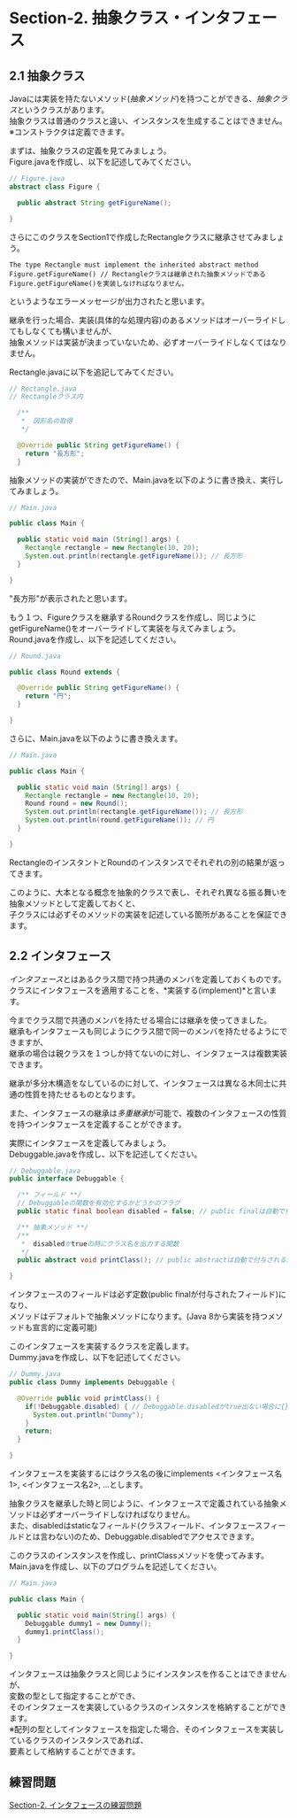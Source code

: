 # Section-2. 抽象クラス・インタフェース

## 2.1 抽象クラス

Javaには実装を持たないメソッド(*抽象メソッド*)を持つことができる、*抽象クラス*というクラスがあります。  
抽象クラスは普通のクラスと違い、インスタンスを生成することはできません。  
※コンストラクタは定義できます。  

まずは、抽象クラスの定義を見てみましょう。  
Figure.javaを作成し、以下を記述してみてください。  

```java
// Figure.java
abstract class Figure {

  public abstract String getFigureName();

}
```

さらにこのクラスをSection1で作成したRectangleクラスに継承させてみましょう。  

`The type Rectangle must implement the inherited abstract method Figure.getFigureName() // Rectangleクラスは継承された抽象メソッドであるFigure.getFigureName()を実装しなければなりません。`

というようなエラーメッセージが出力されたと思います。  

継承を行った場合、実装(具体的な処理内容)のあるメソッドはオーバーライドしてもしなくても構いませんが、  
抽象メソッドは実装が決まっていないため、必ずオーバーライドしなくてはなりません。  

Rectangle.javaに以下を追記してみてください。  

```java
// Rectangle.java
// Rectangleクラス内

  /**
   *  図形名の取得
   */

  @Override public String getFigureName() {
    return "長方形";
  }
```

抽象メソッドの実装ができたので、Main.javaを以下のように書き換え、実行してみましょう。  

```java
// Main.java

public class Main {

  public static void main (String[] args) {
    Rectangle rectangle = new Rectangle(10, 20);
    System.out.println(rectangle.getFigureName()); // 長方形
  }

}
```

"長方形"が表示されたと思います。  

もう１つ、Figureクラスを継承するRoundクラスを作成し、同じようにgetFigureName()をオーバーライドして実装を与えてみましょう。  
Round.javaを作成し、以下を記述してください。  

```java
// Round.java

public class Round extends {

  @Override public String getFigureName() {
    return "円";
  }

}
```

さらに、Main.javaを以下のように書き換えます。

```java
// Main.java

public class Main {

  public static void main (String[] args) {
    Rectangle rectangle = new Rectangle(10, 20);
    Round round = new Round();
    System.out.println(rectangle.getFigureName()); // 長方形
    System.out.println(round.getFigureName()); // 円
  }

}
```

RectangleのインスタントとRoundのインスタンスでそれぞれの別の結果が返ってきます。  

このように、大本となる概念を抽象的クラスで表し、それぞれ異なる振る舞いを抽象メソッドとして定義しておくと、  
子クラスには必ずそのメソッドの実装を記述している箇所があることを保証できます。  

## 2.2 インタフェース

*インタフェース*とはあるクラス間で持つ共通のメンバを定義しておくものです。  
クラスにインタフェースを適用することを、*実装する(implement)*と言います。  

今までクラス間で共通のメンバを持たせる場合には継承を使ってきました。  
継承もインタフェースも同じようにクラス間で同一のメンバを持たせるようにできますが、  
継承の場合は親クラスを１つしか持てないのに対し、インタフェースは複数実装できます。  

継承が多分木構造をなしているのに対して、インタフェースは異なる木同士に共通の性質を持たせるものとなります。  

また、インタフェースの継承は*多重継承*が可能で、複数のインタフェースの性質を持つインタフェースを定義することができます。  

実際にインタフェースを定義してみましょう。  
Debuggable.javaを作成し、以下を記述してください。  

```java
// Debuggable.java
public interface Debuggable {

  /** フィールド **/
  // Debuggableの関数を有効化するかどうかのフラグ
  public static final boolean disabled = false; // public finalは自動で付与されるが、記載しておく

  /** 抽象メソッド **/
  /**
   *  disabledがtrueの時にクラス名を出力する関数
   */
  public abstract void printClass(); // public abstractは自動で付与されるが、記載しておく

}
```

インタフェースのフィールドは必ず定数(public finalが付与されたフィールド)になり、  
メソッドはデフォルトで抽象メソッドになります。(Java 8から実装を持つメソッドも宣言的に定義可能)  

このインタフェースを実装するクラスを定義します。  
Dummy.javaを作成し、以下を記述してください。  

```java
// Dummy.java
public class Dummy implements Debuggable {

  @Override public void printClass() {
    if(!Debuggable.disabled) { // Debuggable.disabledがtrue出ない場合に{}を実行
      System.out.println("Dummy");
    }
    return;
  }

}
```

インタフェースを実装するにはクラス名の後にimplements <インタフェース名1>, <インタフェース名2>, ...とします。  

抽象クラスを継承した時と同じように、インタフェースで定義されている抽象メソッドは必ずオーバーライドしなければなりません。  
また、disabledはstaticなフィールド(クラスフィールド、インタフェースフィールドとは言わない)のため、Debuggable.disabledでアクセスできます。  

このクラスのインスタンスを作成し、printClassメソッドを使ってみます。  
Main.javaを作成し、以下のプログラムを記述してください。  

```java
// Main.java

public class Main {

  public static void main(String[] args) {
    Debuggable dummy1 = new Dummy();
    dummy1.printClass();
  }

}
```

インタフェースは抽象クラスと同じようにインスタンスを作ることはできませんが、  
変数の型として指定することができ、  
そのインタフェースを実装しているクラスのインスタンスを格納することができます。  
※配列の型としてインタフェースを指定した場合、そのインタフェースを実装しているクラスのインスタンスであれば、  
要素として格納することができます。  

## 練習問題

[Section-2. インタフェースの練習問題](./section-2-exercise.md)
